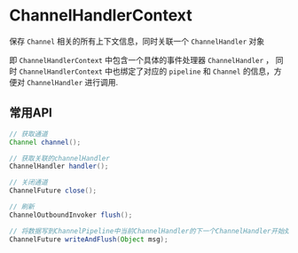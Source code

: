 # ChannelHandlerContext
保存 `Channel` 相关的所有上下文信息，同时关联一个 `ChannelHandler` 对象

即 `ChannelHandlerContext` 中包含一个具体的事件处理器 `ChannelHandler` ， 同时 `ChannelHandlerContext` 中也绑定了对应的 `pipeline` 和 `Channel` 的信息，方便对 `ChannelHandler` 进行调用.

## 常用API
```java
// 获取通道
Channel channel();

// 获取关联的channelHandler
ChannelHandler handler();

// 关闭通道
ChannelFuture close();

// 刷新
ChannelOutboundInvoker flush();

// 将数据写到ChannelPipeline中当前ChannelHandler的下一个ChannelHandler开始处理(出站)
ChannelFuture writeAndFlush(Object msg);
```
